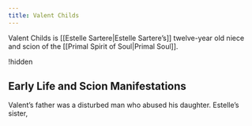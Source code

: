 ```yaml
---
title: Valent Childs
---
```


Valent Childs is [[Estelle Sartere|Estelle Sartere’s]] twelve-year old niece and scion of the [[Primal Spirit of Soul|Primal Soul]].

!hidden

## Early Life and Scion Manifestations
Valent’s father was a disturbed man who abused his daughter. Estelle’s sister, 